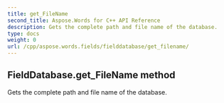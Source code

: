 ```yaml
---
title: get_FileName
second_title: Aspose.Words for C++ API Reference
description: Gets the complete path and file name of the database. 
type: docs
weight: 0
url: /cpp/aspose.words.fields/fielddatabase/get_filename/
---
```

## FieldDatabase.get_FileName method


Gets the complete path and file name of the database. 

